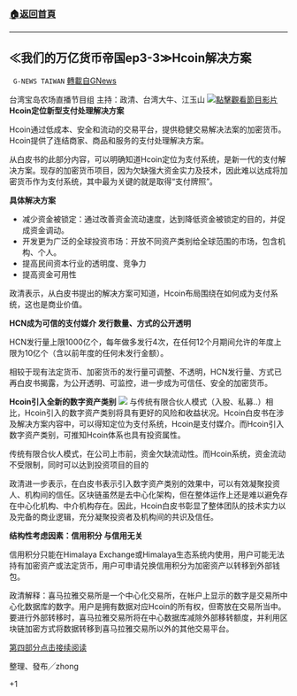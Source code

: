 ###  [:house:返回首頁](https://github.com/ourhimalayas/txt)
---

## ≪我们的万亿货币帝国ep3-3≫Hcoin解决方案
` G-NEWS TAIWAN` [轉載自GNews](https://gnews.org/zh-hans/1163730/)

台湾宝岛农场直播节目组 主持：政清、台湾大牛、江玉山
![]()![](https://gnews-media-offload.s3.amazonaws.com/wp-content/uploads/2021/05/02070309/image0-2.jpg)[點擊觀看節目影片](https://gtv.org/video/id=608be8166c00a14130e32d3f)
**Hcoin定位新型支付处理解决方案**

Hcoin通过低成本、安全和流动的交易平台，提供稳健交易解决法案的加密货币。Hcoin提供了连结商家、商品和服务的支付处理解决方案。

从白皮书的此部分内容，可以明确知道Hcoin定位为支付系统，是新一代的支付解决方案。现存的加密货币项目，因为欠缺强大资金实力及技术，因此难以达成将加密货币作为支付系统，其中最为关键的就是取得“支付牌照”。

**具体解决方案**

- 减少资金被锁定：通过改善资金流动速度，达到降低资金被锁定的目的，并促成资金调动。
- 开发更为广泛的全球投资市场：开放不同资产类别给全球范围的市场，包含机构、个人。
- 提高民间资本行业的透明度、竞争力
- 提高资金可用性


政清表示，从白皮书提出的解决方案可知道，Hcoin布局围绕在如何成为支付系统，这也是商业价值。

**HCN成为可信的支付媒介  发行数量、方式的公开透明**

HCN发行量上限1000亿个，每年做多发行4次，在任何12个月期间允许的年度上限为10亿个（含以前年度的任何未发行金额）。

相较于现有法定货币、加密货币的发行量可调整、不透明，HCN发行量、方式已再白皮书揭露，为公开透明、可监控，进一步成为可信任、安全的加密货币。

**Hcoin引入全新的数字资产类别**
![]()![](https://gnews-media-offload.s3.amazonaws.com/wp-content/uploads/2021/05/02072226/%E5%9C%96%E7%89%87-1-3.png)
与传统有限合伙人模式（入股、私募..）相比，Hcoin引入的数字资产类别将具有更好的风险和收益状况。Hcoin白皮书在涉及解决方案内容中，可以得知定位为支付系统，Hcoin是支付媒介。而Hcoin引入数字资产类别，可推知Hcoin体系也具有投资属性。

传统有限合伙人模式，在公司上市前，资金欠缺流动性。而Hcoin系统，资金流动不受限制，同时可以达到投资项目的目的

政清进一步表示，在白皮书表示引入数字资产类别的效果中，可以有效凝聚投资人、机构间的信任。区块链虽然是去中心化架构，但在整体运作上还是难以避免存在中心化机构、中介机构存在。因此，Hcoin白皮书彰显了整体团队的技术实力以及完备的商业逻辑，充分凝聚投资者及机构间的共识及信任。

**结构性考虑因素：信用积分 与信用无关**

信用积分只能在Himalaya Exchange或Himalaya生态系统内使用，用户可能无法持有加密资产或法定货币，用户可申请兑换信用积分为加密资产以转移到外部钱包。

政清解释：喜马拉雅交易所是一个中心化交易所，在帐户上显示的数字是交易所中心化数据库的数字。用户是拥有数据对应Hcoin的所有权，但寄放在交易所当中。要进行外部转移时，喜马拉雅交易所将在中心数据库减除外部移转额度，并利用区块链加密方式将数据转移到喜马拉雅交易所以外的其他交易平台。

[第四部分点击接续阅读](https://gnews.org/zh-hant/?p=1163637)

整理、發布╱zhong

+1
